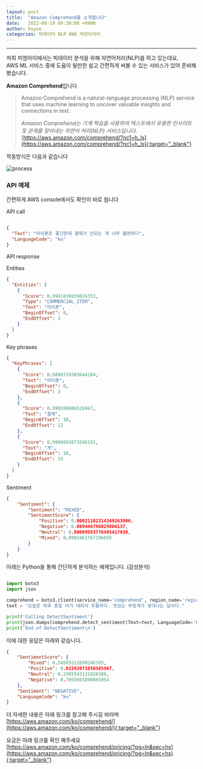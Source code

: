 ```yaml
---
layout: post
title:  "Amazon Comprehend를 소개합니다"
date:   2022-08-19 09:30:00 +0900
author: hsyoo
categories: 빅데이터 NLP AWS 자연어처리
---
```

<hr/>

저희 피앰아이에서는 빅데이터 분석을 위해 자연어처리(NLP)를 하고 있는데요,  
AWS ML 서비스 중에 도움이 될만한 쉽고 간편하게 써볼 수 있는 서비스가 있어 준비해 봤습니다.

**Amazon Comprehend**입니다

> Amazon Comprehend is a natural-language processing (NLP) service that uses machine learning to uncover valuable insights and connections in text.
> 
> _Amazon Comprehend는 기계 학습을 사용하여 텍스트에서 유용한 인사이트 및 관계를 찾아내는 자연어 처리(NLP) 서비스입니다._  
> [https://aws.amazon.com/comprehend/?nc1=h_ls](https://aws.amazon.com/comprehend/?nc1=h_ls){:target="_blank"}

작동방식은 다음과 같습니다

![process](https://d1.awsstatic.com/Comprehend/Use-cases_Customer-analytics.93d8f858f529bec19d1899c9d8a5625d3989e621.png)


### API 예제
간편하게 AWS console에서도 확인이 바로 됩니다

API call
```json

{
  "Text": "아이폰은 좋긴한데 결제가 안되는 게 너무 불편하다",
  "LanguageCode": "ko"
}

```

API response

Entities
```json
{
  "Entities": [
    {
      "Score": 0.9941830039024353,
      "Type": "COMMERCIAL_ITEM",
      "Text": "아이폰",
      "BeginOffset": 0,
      "EndOffset": 3
    }
  ]
}
```

Key phrases
```json
{
  "KeyPhrases": [
    {
      "Score": 0.9898720383644104,
      "Text": "아이폰",
      "BeginOffset": 0,
      "EndOffset": 3
    },
    {
      "Score": 0.999206006526947,
      "Text": "결제",
      "BeginOffset": 10,
      "EndOffset": 12
    },
    {
      "Score": 0.9998993873596191,
      "Text": "게",
      "BeginOffset": 18,
      "EndOffset": 19
    }
  ]
}
```

Sentiment
```json
{
    "Sentiment": {
        "Sentiment": "MIXED",
        "SentimentScore": {
            "Positive": 0.00021102314349263906,
            "Negative": 0.009446796029806137,
            "Neutral": 0.00009593776485417038,
            "Mixed": 0.9902461767196655
        }
    }
}
```



아래는 Python을 통해 간단하게 분석하는 예제입니다. (감성분석)
```python

import boto3
import json

comprehend = boto3.client(service_name='comprehend', region_name='region')
text = "오늘은 하루 종일 비가 내려서 우울하다. 맛있는 부침개가 생각나는 날이다."

print('Calling DetectSentiment')
print(json.dumps(comprehend.detect_sentiment(Text=text, LanguageCode='ko'), sort_keys=True, indent=4))
print('End of DetectSentiment\n')

```

이에 대한 응답은 아래와 같습니다.

```json
{
    "SentimentScore": {
        "Mixed": 0.54585512690246105,
        "Positive": 0.01592071056365967,
        "Neutral": 0.2985543131828308,
        "Negative": 0.7093945890665054
    },
    "Sentiment": "NEGATIVE",
    "LanguageCode": "ko"
}
```

더 자세한 내용은 아래 링크를 참고해 주시길 바라며
[https://aws.amazon.com/ko/comprehend/](https://aws.amazon.com/ko/comprehend/){:target="_blank"}

요금은 아래 링크를 확인 해주세요  
[https://aws.amazon.com/ko/comprehend/pricing/?pg=ln&sec=hs](https://aws.amazon.com/ko/comprehend/pricing/?pg=ln&sec=hs){:target="_blank"}

